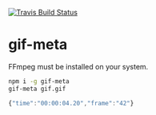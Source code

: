 [![Travis Build
Status](https://img.shields.io/travis/indatawetrust/gif-meta.svg)](https://travis-ci.org/indatawetrust/gif-meta)

# gif-meta
FFmpeg must be installed on your system.

```bash
npm i -g gif-meta
gif-meta gif.gif
```
```js
{"time":"00:00:04.20","frame":"42"}
```
